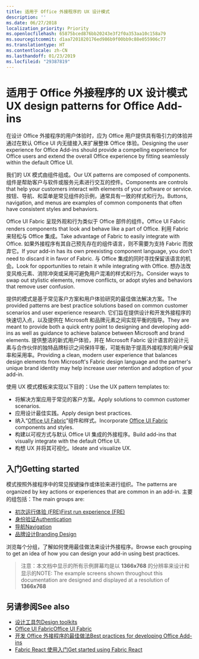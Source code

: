 ```yaml
---
title: 适用于 Office 外接程序的 UX 设计模式
description: ''
ms.date: 06/27/2018
localization_priority: Priority
ms.openlocfilehash: 65875bced876bb20243e3f2f0a353aa10c158a79
ms.sourcegitcommit: d1aa7201820176ed986b9f00bb9c88e055906c77
ms.translationtype: HT
ms.contentlocale: zh-CN
ms.lasthandoff: 01/23/2019
ms.locfileid: "29387819"
---
```

# <a name="ux-design-patterns-for-office-add-ins"></a><span data-ttu-id="49661-102">适用于 Office 外接程序的 UX 设计模式</span><span class="sxs-lookup"><span data-stu-id="49661-102">UX design patterns for Office Add-ins</span></span>

<span data-ttu-id="49661-103">在设计 Office 外接程序的用户体验时，应为 Office 用户提供具有吸引力的体验并通过在默认 Office UI 内无缝接入来扩展整体 Office 体验。</span><span class="sxs-lookup"><span data-stu-id="49661-103">Designing the user experience for Office Add-ins should provide a compelling experience for Office users and extend the overall Office experience by fitting seamlessly within the default Office UI.</span></span>  

<span data-ttu-id="49661-104">我们的 UX 模式由组件组成。</span><span class="sxs-lookup"><span data-stu-id="49661-104">Our UX patterns are composed of components.</span></span> <span data-ttu-id="49661-105">组件是帮助客户与软件或服务元素进行交互的控件。</span><span class="sxs-lookup"><span data-stu-id="49661-105">Components are controls that help your customers interact with elements of your software or service.</span></span> <span data-ttu-id="49661-106">按钮、导航、和菜单是常见组件的示例，通常具有一致的样式和行为。</span><span class="sxs-lookup"><span data-stu-id="49661-106">Buttons, navigation, and menus are examples of common components that often have consistent styles and behaviors.</span></span>

<span data-ttu-id="49661-107">Office UI Fabric 呈现外观和行为类似于 Office 部件的组件。</span><span class="sxs-lookup"><span data-stu-id="49661-107">Office UI Fabric renders components that look and behave like a part of Office.</span></span> <span data-ttu-id="49661-108">利用 Fabric 来轻松与 Office 集成。</span><span class="sxs-lookup"><span data-stu-id="49661-108">Take advantage of Fabric to easily integrate with Office.</span></span> <span data-ttu-id="49661-109">如果外接程序有其自己预先存在的组件语言，则不需要为支持 Fabric 而放弃它。</span><span class="sxs-lookup"><span data-stu-id="49661-109">If your add-in has its own preexisting component language, you don't need to discard it in favor of Fabric.</span></span> <span data-ttu-id="49661-110">与 Office 集成的同时寻找保留该语言的机会。</span><span class="sxs-lookup"><span data-stu-id="49661-110">Look for opportunities to retain it while integrating with Office.</span></span> <span data-ttu-id="49661-111">想办法改变风格元素、消除冲突或采用可避免用户混淆的样式和行为。</span><span class="sxs-lookup"><span data-stu-id="49661-111">Consider ways to swap out stylistic elements, remove conflicts, or adopt styles and behaviors that remove user confusion.</span></span>

<span data-ttu-id="49661-112">提供的模式是基于常见客户方案和用户体验研究的最佳做法解决方案。</span><span class="sxs-lookup"><span data-stu-id="49661-112">The provided patterns are best practice solutions based on common customer scenarios and user experience research.</span></span> <span data-ttu-id="49661-113">它们旨在提供设计和开发外接程序的快速切入点，以及提供在 Microsoft 和品牌元素之间实现平衡的指导。</span><span class="sxs-lookup"><span data-stu-id="49661-113">They are meant to provide both a quick entry point to designing and developing add-ins as well as guidance to achieve balance between Microsoft and brand elements.</span></span> <span data-ttu-id="49661-114">提供整洁的新式用户体验，并在 Microsoft Fabric 设计语言的设计元素与合作伙伴的独特品牌标识之间保持平衡，可能有助于提高外接程序的用户保留率和采用率。</span><span class="sxs-lookup"><span data-stu-id="49661-114">Providing a clean, modern user experience that balances design elements from Microsoft's Fabric design language and the partner's unique brand identity may help increase user retention and adoption of your add-in.</span></span>

<span data-ttu-id="49661-115">使用 UX 模式模板来实现以下目的：</span><span class="sxs-lookup"><span data-stu-id="49661-115">Use the UX pattern templates to:</span></span>

* <span data-ttu-id="49661-116">将解决方案应用于常见的客户方案。</span><span class="sxs-lookup"><span data-stu-id="49661-116">Apply solutions to common customer scenarios.</span></span>
* <span data-ttu-id="49661-117">应用设计最佳实践。</span><span class="sxs-lookup"><span data-stu-id="49661-117">Apply design best practices.</span></span>
* <span data-ttu-id="49661-118">纳入“[Office UI Fabric](https://developer.microsoft.com/fabric#/get-started)”组件和样式。</span><span class="sxs-lookup"><span data-stu-id="49661-118">Incorporate [Office UI Fabric](https://developer.microsoft.com/fabric#/get-started) components and styles.</span></span>
* <span data-ttu-id="49661-119">构建以可视方式与默认 Office UI 集成的外接程序。</span><span class="sxs-lookup"><span data-stu-id="49661-119">Build add-ins that visually integrate with the default Office UI.</span></span>
* <span data-ttu-id="49661-120">构想 UX 并将其可视化。</span><span class="sxs-lookup"><span data-stu-id="49661-120">Ideate and visualize UX.</span></span>


## <a name="getting-started"></a><span data-ttu-id="49661-121">入门</span><span class="sxs-lookup"><span data-stu-id="49661-121">Getting started</span></span>

<span data-ttu-id="49661-122">模式按照外接程序中的常见按键操作或体验来进行组织。</span><span class="sxs-lookup"><span data-stu-id="49661-122">The patterns are organized by key actions or experiences that are common in an add-in.</span></span> <span data-ttu-id="49661-123">主要的组包括：</span><span class="sxs-lookup"><span data-stu-id="49661-123">The main groups are:</span></span>

* [<span data-ttu-id="49661-124">初次运行体验 (FRE)</span><span class="sxs-lookup"><span data-stu-id="49661-124">First run experience (FRE)</span></span>](../design/first-run-experience-patterns.md)
* [<span data-ttu-id="49661-125">身份验证</span><span class="sxs-lookup"><span data-stu-id="49661-125">Authentication</span></span>](../design/authentication-patterns.md)
* [<span data-ttu-id="49661-126">导航</span><span class="sxs-lookup"><span data-stu-id="49661-126">Navigation</span></span>](../design/navigation-patterns.md)
* [<span data-ttu-id="49661-127">品牌设计</span><span class="sxs-lookup"><span data-stu-id="49661-127">Branding Design</span></span>](../design/branding-patterns.md)

<span data-ttu-id="49661-128">浏览每个分组，了解如何使用最佳做法来设计外接程序。</span><span class="sxs-lookup"><span data-stu-id="49661-128">Browse each grouping to get an idea of how you can design your add-in using best practices.</span></span>



><span data-ttu-id="49661-129">注意：本文档中显示的所有示例屏幕均是以 **1366x768** 的分辨率来设计和显示的</span><span class="sxs-lookup"><span data-stu-id="49661-129">NOTE: The example screens shown throughout this documentation are designed and displayed at a resolution of **1366x768**</span></span>




## <a name="see-also"></a><span data-ttu-id="49661-130">另请参阅</span><span class="sxs-lookup"><span data-stu-id="49661-130">See also</span></span>
* [<span data-ttu-id="49661-131">设计工具包</span><span class="sxs-lookup"><span data-stu-id="49661-131">Design toolkits</span></span>](design-toolkits.md)
* [<span data-ttu-id="49661-132">Office UI Fabric</span><span class="sxs-lookup"><span data-stu-id="49661-132">Office UI Fabric</span></span>](https://developer.microsoft.com/fabric)
* [<span data-ttu-id="49661-133">开发 Office 外接程序的最佳做法</span><span class="sxs-lookup"><span data-stu-id="49661-133">Best practices for developing Office Add-ins</span></span>](https://docs.microsoft.com/office/dev/add-ins/concepts/add-in-development-best-practices)
* [<span data-ttu-id="49661-134">Fabric React 使用入门</span><span class="sxs-lookup"><span data-stu-id="49661-134">Get started using Fabric React</span></span>](https://docs.microsoft.com/office/dev/add-ins/design/using-office-ui-fabric-react)
